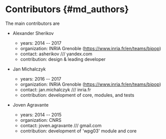 Contributors                    {#md_authors}
============

The main contributors are

* Alexander Sherikov
    - years:                        2014 -- 2017
    - organization:                 INRIA Grenoble (https://www.inria.fr/en/teams/bipop)
    - contact:                      asherikov /// yandex.com
    - contribution:                 design & leading developer

* Jan Michalczyk
    - years:                        2016 -- 2017
    - organization:                 INRIA Grenoble (https://www.inria.fr/en/teams/bipop)
    - contact:                      jan.michalczyk /// inria.fr
    - contribution:                 development of core, modules, and tests

* Joven Agravante
    - years:                        2014 -- 2015
    - organization:                 CNRS
    - contact:                      joven.agravante /// gmail.com
    - contribution:                 development of 'wpg03' module and core
